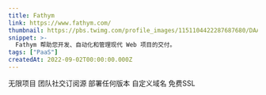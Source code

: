 ```yaml
---
title: Fathym
link: https://www.fathym.com/
thumbnail: https://pbs.twimg.com/profile_images/1151104422287687680/DAAkvhpA_400x400.png
snippet: >-
  Fathym 帮助您开发、自动化和管理现代 Web 项目的交付。
tags: ["PaaS"]
createdAt: 2022-09-02T00:00:00.000Z
---
```

无限项目
团队社交订阅源
部署任何版本
自定义域名
免费SSL